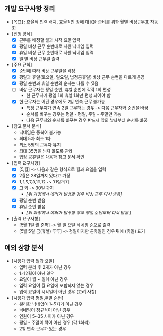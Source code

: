

## 개발 요구사항 정리

- [목표] : 효율적 인력 배치, 효율적인 장애 대응을 준비를 위한 월별 비상근무표 자동화
- [진행 방식]
  - [x] 근무를 배정할 월과 시작 요일 입력
  - [x] 평일 비상 근무 순번대로 사원 닉네임 입력
  - [x] 휴일 비상 근무 순번대로 사원 닉네임 입력 
  - [x] 일 별 비상 근무일 출력 
- [주요 규칙]
  - [x] 순번에 따라 비상 근무일을 배정
  - [x] 평일과 휴일(토요일, 일요일, 법정공휴일) 비상 근무 순번을 다르게 운영
  - [x] 평일 순번과 휴일 순번의 순서는 다를 수 있음
  - [ ] 비상 근무자는 평일 순번, 휴일 순번에 각각 1회 편성
    - 한 근무자가 평일 1회 휴일 1회만 편성 되어야 함 
  - [x] 한 근무자는 어떤 경우에도 2일 연속 근무 불가능
    - 특정 근무자가 연속 2일 근무하는 경우 -> 다음 근무자와 순번을 바꿈 
    - 순서를 바꾸는 경우는 평일 - 평일, 주말 - 주말만 가능
    - 다음 근무자와 순서를 바꾸는 경우 반드시 앞의 날짜부터 순서를 바꿈 
- [참고 문서 분석]
  - 닉네임은 중복이 불가능
  - 최대 5자 최소 1자 
  - 최소 5명의 근무자 유지
  - 최대 35명을 넘지 않도록 관리
  - 법정 공휴일은 다음과 참고 문서 확인
- [입력 요구사항]
  - [x] [5,월] -> 다음과 같은 형식으로 월과 요일을 입력
  - [x] 2월은 28일까지 있다고 가정
  - [x] 1,3,5,7,8,10,12 -> 31일까지
  - [x] 그 외 -> 30일 까지 
    - *[위 과정에서 에러가 발생할 경우 비상 근무 다시 받음]* 
  - [x] 평일 순번 받음
  - [x] 휴일 순번 받음
    - *[위 과정에서 에러가 발생할 경우 평일 순번부터 다시 받음 ]*
- [출력 요구사항]
  - [5월 1일 월 준팍] -> 월 일 요일 닉네임 순으로 출력
  - [5월 5일 금(휴일) 루루] -> 평일이지만 공휴일인 경우 뒤에 (휴일) 표기

## 예외 상황 분석

- [사용자 입력 월과 요일]
  - 입력 분리 후 2개가 아닌 경우
  - 1~12월이 아닌 경우
  - 요일이 월 ~ 일이 아닌 경우
  - 입력 요일이 월 요일에 포함되지 않는 경우 
  - 입력 요일이 시작일이 아닌 경우 (고려 사항)
- [사용자 입력 평일,주말 순번]
  - 분리한 닉네임이 1~5자가 아닌 경우
  - 닉네임이 정규식이 아닌 경우
  - 인원이 5~35 사이가 아닌 경우
  - 평일 - 주말이 짝이 아닌 경우 (각 1회씩)
  - 2일 연속 근무가 있는 경우